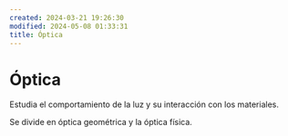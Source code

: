 ```yaml
---
created: 2024-03-21 19:26:30
modified: 2024-05-08 01:33:31
title: Óptica
---
```


# Óptica

Estudia el comportamiento de la luz y su interacción con los materiales.

Se divide en óptica geométrica y la óptica física.
